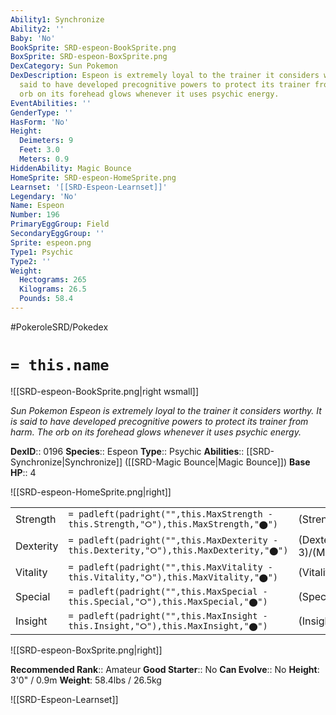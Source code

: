```yaml
---
Ability1: Synchronize
Ability2: ''
Baby: 'No'
BookSprite: SRD-espeon-BookSprite.png
BoxSprite: SRD-espeon-BoxSprite.png
DexCategory: Sun Pokemon
DexDescription: Espeon is extremely loyal to the trainer it considers worthy. It is
  said to have developed precognitive powers to protect its trainer from harm. The
  orb on its forehead glows whenever it uses psychic energy.
EventAbilities: ''
GenderType: ''
HasForm: 'No'
Height:
  Deimeters: 9
  Feet: 3.0
  Meters: 0.9
HiddenAbility: Magic Bounce
HomeSprite: SRD-espeon-HomeSprite.png
Learnset: '[[SRD-Espeon-Learnset]]'
Legendary: 'No'
Name: Espeon
Number: 196
PrimaryEggGroup: Field
SecondaryEggGroup: ''
Sprite: espeon.png
Type1: Psychic
Type2: ''
Weight:
  Hectograms: 265
  Kilograms: 26.5
  Pounds: 58.4
---
```


#PokeroleSRD/Pokedex

# `= this.name`

![[SRD-espeon-BookSprite.png|right wsmall]]

*Sun Pokemon*
*Espeon is extremely loyal to the trainer it considers worthy. It is said to have developed precognitive powers to protect its trainer from harm. The orb on its forehead glows whenever it uses psychic energy.*

**DexID**:: 0196
**Species**:: Espeon
**Type**:: Psychic
**Abilities**:: [[SRD-Synchronize|Synchronize]] ([[SRD-Magic Bounce|Magic Bounce]])
**Base HP**:: 4

![[SRD-espeon-HomeSprite.png|right]]

|           |                                                                                        |                                          |
| --------- | -------------------------------------------------------------------------------------- | ---------------------------------------- |
| Strength  | `= padleft(padright("",this.MaxStrength - this.Strength,"⭘"),this.MaxStrength,"⬤")`    | (Strength::2)/(MaxStrength::4)   |
| Dexterity | `= padleft(padright("",this.MaxDexterity - this.Dexterity,"⭘"),this.MaxDexterity,"⬤")` | (Dexterity:: 3)/(MaxDexterity::6) |
| Vitality  | `= padleft(padright("",this.MaxVitality - this.Vitality,"⭘"),this.MaxVitality,"⬤")`    | (Vitality::2)/(MaxVitality::4)   |
| Special   | `= padleft(padright("",this.MaxSpecial - this.Special,"⭘"),this.MaxSpecial,"⬤")`       | (Special::3)/(MaxSpecial::7)     |
| Insight   | `= padleft(padright("",this.MaxInsight - this.Insight,"⭘"),this.MaxInsight,"⬤")`       | (Insight::3)/(MaxInsight::6)     |

![[SRD-espeon-BoxSprite.png|right]]

**Recommended Rank**:: Amateur
**Good Starter**:: No
**Can Evolve**:: No
**Height**: 3'0" / 0.9m
**Weight**: 58.4lbs / 26.5kg

![[SRD-Espeon-Learnset]]